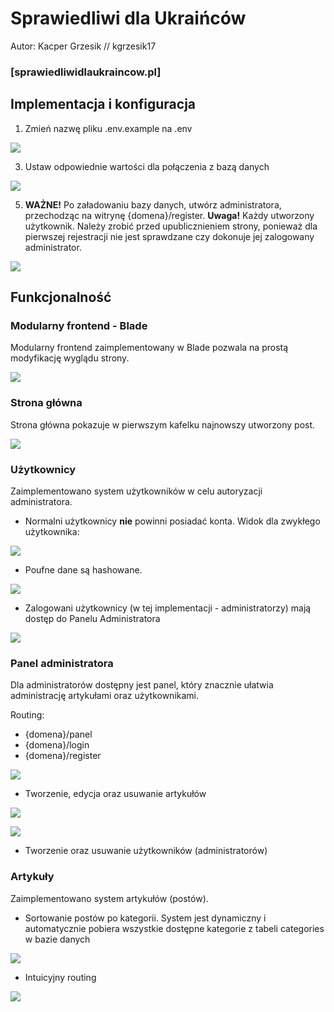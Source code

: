 # Sprawiedliwi dla Ukraińców
Autor: Kacper Grzesik // kgrzesik17
### [sprawiedliwidlaukraincow.pl]

## Implementacja i konfiguracja

1. Zmień nazwę pliku .env.example na .env

![](https://github.com/kgrzesik17/sprawiedliwi/blob/main/rm-pictures/Pasted%20image%2020250503191517.png?raw=true)

3. Ustaw odpowiednie wartości dla połączenia z bazą danych

![](https://github.com/kgrzesik17/sprawiedliwi/blob/main/rm-pictures/Pasted%20image%2020250503191718.png?raw=true)

5. **WAŻNE!** Po załadowaniu bazy danych, utwórz administratora, przechodząc na witrynę {domena}/register. **Uwaga!** Każdy utworzony użytkownik. Należy zrobić przed upublicznieniem strony, ponieważ dla pierwszej rejestracji nie jest sprawdzane czy dokonuje jej zalogowany administrator.
   
![](https://github.com/kgrzesik17/sprawiedliwi/blob/main/rm-pictures/Pasted%20image%2020250503192008.png?raw=true)

## Funkcjonalność

### Modularny frontend - Blade
Modularny frontend zaimplementowany w Blade pozwala na prostą modyfikację wyglądu strony.

![](https://github.com/kgrzesik17/sprawiedliwi/blob/main/rm-pictures/blade1.png?raw=true)


### Strona główna
Strona główna pokazuje w pierwszym kafelku najnowszy utworzony post.

![](https://github.com/kgrzesik17/sprawiedliwi/blob/main/rm-pictures/index1.png?raw=true)

### Użytkownicy
Zaimplementowano system użytkowników w celu autoryzacji administratora.

- Normalni użytkownicy **nie** powinni posiadać konta. Widok dla zwykłego użytkownika:
  
![](https://github.com/kgrzesik17/sprawiedliwi/blob/main/rm-pictures/1.png?raw=true)

- Poufne dane są hashowane.
  
![](https://github.com/kgrzesik17/sprawiedliwi/blob/main/rm-pictures/2.png?raw=true)

- Zalogowani użytkownicy (w tej implementacji - administratorzy) mają dostęp do Panelu Administratora
  
![](https://github.com/kgrzesik17/sprawiedliwi/blob/main/rm-pictures/3.png?raw=true)


### Panel administratora
Dla administratorów dostępny jest panel, który znacznie ułatwia administrację artykułami oraz użytkownikami.

Routing:
- {domena}/panel
- {domena}/login
- {domena}/register
  
![](https://github.com/kgrzesik17/sprawiedliwi/blob/main/rm-pictures/panel1.png?raw=true)

- Tworzenie, edycja oraz usuwanie artykułów

![](https://github.com/kgrzesik17/sprawiedliwi/blob/main/rm-pictures/panel2.png?raw=true)

![](https://github.com/kgrzesik17/sprawiedliwi/blob/main/rm-pictures/panel3.png?raw=true)
  
- Tworzenie oraz usuwanie użytkowników (administratorów)

### Artykuły
Zaimplementowano system artykułów (postów).

- Sortowanie postów po kategorii.
  System jest dynamiczny i automatycznie pobiera wszystkie dostępne kategorie z tabeli categories w bazie danych
  
![](https://github.com/kgrzesik17/sprawiedliwi/blob/main/rm-pictures/Pasted%20image%2020250503192326.png?raw=true)

- Intuicyjny routing
  
![](https://github.com/kgrzesik17/sprawiedliwi/blob/main/rm-pictures/Pasted%20image%2020250503192351.png?raw=true)

